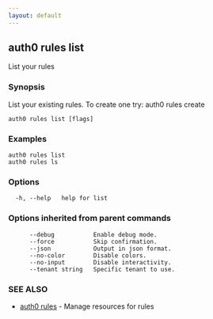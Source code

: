 ```yaml
---
layout: default
---
```

## auth0 rules list

List your rules

### Synopsis

List your existing rules. To create one try:
auth0 rules create

```
auth0 rules list [flags]
```

### Examples

```
auth0 rules list
auth0 rules ls
```

### Options

```
  -h, --help   help for list
```

### Options inherited from parent commands

```
      --debug           Enable debug mode.
      --force           Skip confirmation.
      --json            Output in json format.
      --no-color        Disable colors.
      --no-input        Disable interactivity.
      --tenant string   Specific tenant to use.
```

### SEE ALSO

* [auth0 rules](auth0_rules.md)	 - Manage resources for rules

